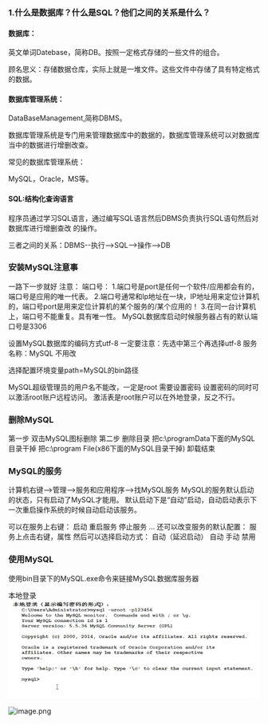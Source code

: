 ### 1.什么是数据库？什么是SQL？他们之间的关系是什么？

#### &#x9;	数据库：

&#x9;		英文单词Datebase，简称DB。按照一定格式存储的一些文件的组合。

&#x9;		顾名思义：存储数据仓库，实际上就是一堆文件。这些文件中存储了具有特定格式的数据。

#### &#x9;	数据库管理系统：

&#x9;		DataBaseManagement,简称DBMS。

&#x9;		数据库管理系统是专门用来管理数据库中的数据的，数据库管理系统可以对数据库当中的数据进行增删改查。

&#x9;		常见的数据库管理系统：

&#x9;			MySQL，Oracle，MS等。

#### &#x9;	SQL:结构化查询语言

&#x9;				程序员通过学习SQL语言，通过编写SQL语言然后DBMS负责执行SQL语句然后对数据库进行增删查改	           的操作。

&#x9;	   三者之间的关系：DBMS--执行-->SQL-->操作-->DB

### 安装MySQL注意事

一路下一步就好
注意：
端口号：
1.端口号是port是任何一个软件/应用都会有的，端口号是应用的唯一代表。
2.端口号通常和Ip地址在一块，IP地址用来定位计算机的，端口号port是用来定位计算机的某个服务的/某个应用的！
3.在同一台计算机上，端口号不能重复。具有唯一性。
MySQL数据库启动时候服务器占有的默认端口号是3306

设置MySQL数据库的编码方式utf-8
一定要注意：先选中第三个再选择utf-8
服务名称：MySQL 不用改

选择配置环境变量path=MySQL的bin路径

MySQL超级管理员的用户名不能改，一定是root 需要设置密码
设置密码的同时可以激活root账户远程访问。
激活表是root账户可以在外地登录，反之不行。

### 删除MySQL

第一步 双击MySQL图标删除
第二步 删除目录
把c:\programData下面的MySQL目录干掉
把c:\program File(x86下面的MySQL目录干掉)
卸载结束

### MySQL的服务

计算机右键-->管理-->服务和应用程序-->找MySQL服务
MySQL的服务默认启动的状态，只有启动了MySQL才能用。
默认启动下是“自动”启动，自动启动表示下一次重启操作系统的时候自动启动该服务。

可以在服务上右键：
启动
重启服务
停止服务
...
还可以改变服务的默认配置：
服务上点击右键，属性 然后可以选择启动方式：
自动（延迟启动）
自动
手动
禁用

### 使用MySQL

使用bin目录下的MySQL.exe命令来链接MySQL数据库服务器

本地登录
![image.png](images/WEBRESOURCEfe6f97204e33fa0f4368e16f01211035image.png)

![image.png](https://note.youdao.com/yws/res/3730/WEBRESOURCE5344ee1f703fc5ee63d28f4465d41bfe "image.png")
